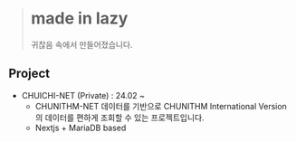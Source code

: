 > # made in lazy
> 귀찮음 속에서 만들어졌습니다.

## Project
- CHUICHI-NET (Private) : 24.02 ~
  - CHUNITHM-NET 데이터를 기반으로 CHUNITHM International Version의 데이터를 편하게 조회할 수 있는 프로젝트입니다.
  - Nextjs + MariaDB based
